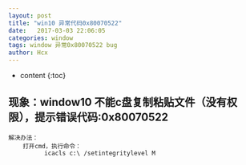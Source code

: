 ```yaml
---
layout: post
title: "win10 异常代码0x80070522"
date:   2017-03-03 22:06:05
categories: window
tags: window 异常0x80070522 bug
author: Hcx
---
```


* content
{:toc}

## 现象：window10 不能c盘复制粘贴文件（没有权限），提示错误代码:0x80070522


    解决办法：
        打开cmd，执行命令：
              icacls c:\ /setintegritylevel M
